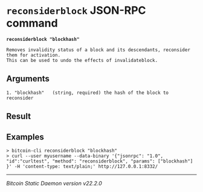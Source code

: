 `reconsiderblock` JSON-RPC command
==================================

**`reconsiderblock "blockhash"`**

```
Removes invalidity status of a block and its descendants, reconsider them for activation.
This can be used to undo the effects of invalidateblock.
```

Arguments
---------

```
1. "blockhash"   (string, required) the hash of the block to reconsider
```

Result
------

Examples
--------

```
> bitcoin-cli reconsiderblock "blockhash"
> curl --user myusername --data-binary '{"jsonrpc": "1.0", "id":"curltest", "method": "reconsiderblock", "params": ["blockhash"] }' -H 'content-type: text/plain;' http://127.0.0.1:8332/
```

***

*Bitcoin Static Daemon version v22.2.0*
